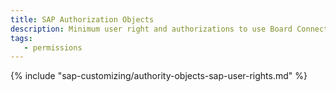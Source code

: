 ```yaml
---
title: SAP Authorization Objects
description: Minimum user right and authorizations to use Board Connector and all its components
tags:
   - permissions
---
```


{% include "sap-customizing/authority-objects-sap-user-rights.md" %}
